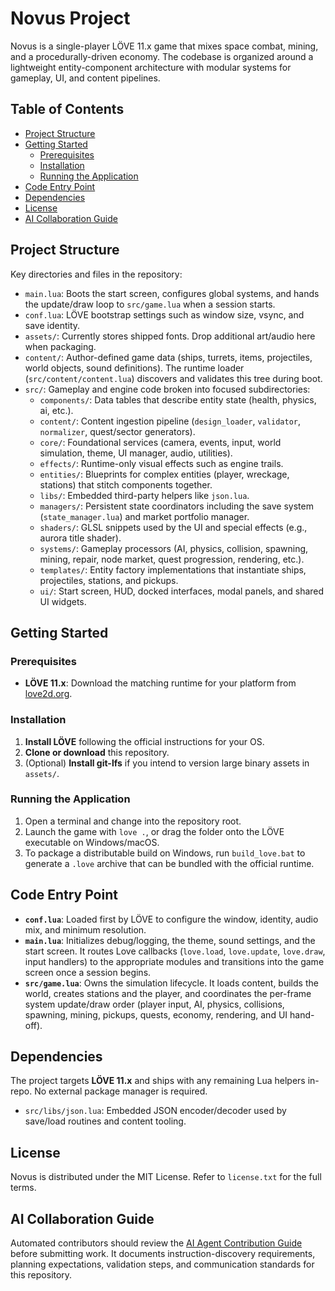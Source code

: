 # Novus Project

Novus is a single-player LÖVE 11.x game that mixes space combat, mining, and a procedurally-driven economy. The codebase is organized around a lightweight entity-component architecture with modular systems for gameplay, UI, and content pipelines.

## Table of Contents

* [Project Structure](#project-structure)
* [Getting Started](#getting-started)
  * [Prerequisites](#prerequisites)
  * [Installation](#installation)
  * [Running the Application](#running-the-application)
* [Code Entry Point](#code-entry-point)
* [Dependencies](#dependencies)
* [License](#license)
* [AI Collaboration Guide](#ai-collaboration-guide)

## Project Structure

Key directories and files in the repository:

* `main.lua`: Boots the start screen, configures global systems, and hands the update/draw loop to `src/game.lua` when a session starts.
* `conf.lua`: LÖVE bootstrap settings such as window size, vsync, and save identity.
* `assets/`: Currently stores shipped fonts. Drop additional art/audio here when packaging.
* `content/`: Author-defined game data (ships, turrets, items, projectiles, world objects, sound definitions). The runtime loader (`src/content/content.lua`) discovers and validates this tree during boot.
* `src/`: Gameplay and engine code broken into focused subdirectories:
  * `components/`: Data tables that describe entity state (health, physics, ai, etc.).
  * `content/`: Content ingestion pipeline (`design_loader`, `validator`, `normalizer`, quest/sector generators).
  * `core/`: Foundational services (camera, events, input, world simulation, theme, UI manager, audio, utilities).
  * `effects/`: Runtime-only visual effects such as engine trails.
  * `entities/`: Blueprints for complex entities (player, wreckage, stations) that stitch components together.
  * `libs/`: Embedded third-party helpers like `json.lua`.
  * `managers/`: Persistent state coordinators including the save system (`state_manager.lua`) and market portfolio manager.
  * `shaders/`: GLSL snippets used by the UI and special effects (e.g., aurora title shader).
  * `systems/`: Gameplay processors (AI, physics, collision, spawning, mining, repair, node market, quest progression, rendering, etc.).
  * `templates/`: Entity factory implementations that instantiate ships, projectiles, stations, and pickups.
  * `ui/`: Start screen, HUD, docked interfaces, modal panels, and shared UI widgets.

## Getting Started

### Prerequisites

* **LÖVE 11.x**: Download the matching runtime for your platform from [love2d.org](https://love2d.org).

### Installation

1. **Install LÖVE** following the official instructions for your OS.
2. **Clone or download** this repository.
3. (Optional) **Install git-lfs** if you intend to version large binary assets in `assets/`.

### Running the Application

1. Open a terminal and change into the repository root.
2. Launch the game with `love .`, or drag the folder onto the LÖVE executable on Windows/macOS.
3. To package a distributable build on Windows, run `build_love.bat` to generate a `.love` archive that can be bundled with the official runtime.

## Code Entry Point

* **`conf.lua`**: Loaded first by LÖVE to configure the window, identity, audio mix, and minimum resolution.
* **`main.lua`**: Initializes debug/logging, the theme, sound settings, and the start screen. It routes Love callbacks (`love.load`, `love.update`, `love.draw`, input handlers) to the appropriate modules and transitions into the game screen once a session begins.
* **`src/game.lua`**: Owns the simulation lifecycle. It loads content, builds the world, creates stations and the player, and coordinates the per-frame system update/draw order (player input, AI, physics, collisions, spawning, mining, pickups, quests, economy, rendering, and UI hand-off).

## Dependencies

The project targets **LÖVE 11.x** and ships with any remaining Lua helpers in-repo. No external package manager is required.

* `src/libs/json.lua`: Embedded JSON encoder/decoder used by save/load routines and content tooling.

## License

Novus is distributed under the MIT License. Refer to `license.txt` for the full terms.

## AI Collaboration Guide

Automated contributors should review the [AI Agent Contribution Guide](./AI_AGENT_GUIDE.md) before submitting work. It documents instruction-discovery requirements, planning expectations, validation steps, and communication standards for this repository.
